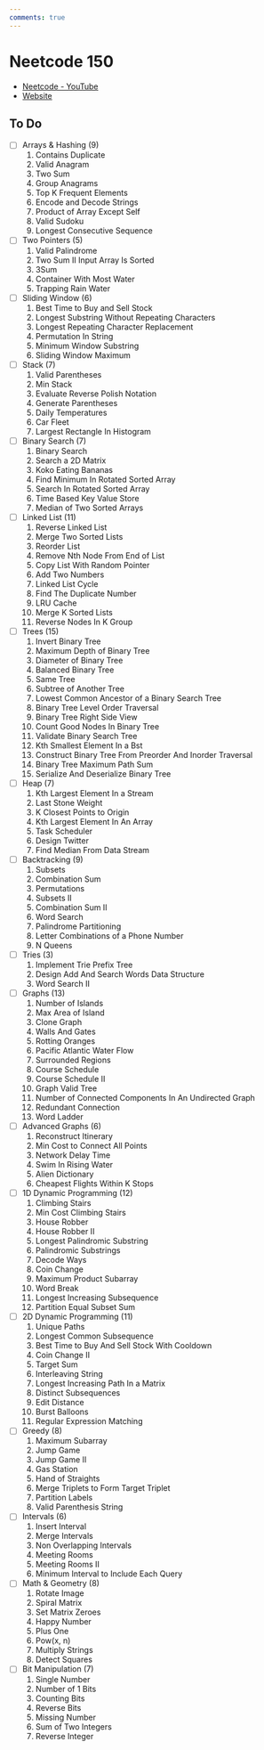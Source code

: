 ```yaml
---
comments: true
---
```


# Neetcode 150

- [Neetcode - YouTube](https://www.youtube.com/c/Neetcode)
- [Website](https://neetcode.io)

## To Do

- [ ] Arrays & Hashing (9)
    1. Contains Duplicate
    2. Valid Anagram
    3. Two Sum
    4. Group Anagrams
    5. Top K Frequent Elements
    6. Encode and Decode Strings
    7. Product of Array Except Self
    8. Valid Sudoku
    9. Longest Consecutive Sequence
- [ ] Two Pointers (5)
    1. Valid Palindrome
    2. Two Sum II Input Array Is Sorted
    3. 3Sum
    4. Container With Most Water
    5. Trapping Rain Water
- [ ] Sliding Window (6)
    1. Best Time to Buy and Sell Stock
    2. Longest Substring Without Repeating Characters
    3. Longest Repeating Character Replacement
    4. Permutation In String
    5. Minimum Window Substring
    6. Sliding Window Maximum
- [ ] Stack (7)
    1. Valid Parentheses
    2. Min Stack
    3. Evaluate Reverse Polish Notation
    4. Generate Parentheses
    5. Daily Temperatures
    6. Car Fleet
    7. Largest Rectangle In Histogram
- [ ] Binary Search (7)
    1. Binary Search
    2. Search a 2D Matrix
    3. Koko Eating Bananas
    4. Find Minimum In Rotated Sorted Array
    5. Search In Rotated Sorted Array
    6. Time Based Key Value Store
    7. Median of Two Sorted Arrays
- [ ] Linked List (11)
    1. Reverse Linked List
    2. Merge Two Sorted Lists
    3. Reorder List
    4. Remove Nth Node From End of List
    5. Copy List With Random Pointer
    6. Add Two Numbers
    7. Linked List Cycle
    8. Find The Duplicate Number
    9. LRU Cache
    10. Merge K Sorted Lists
    11. Reverse Nodes In K Group
- [ ] Trees (15)
    1. Invert Binary Tree
    2. Maximum Depth of Binary Tree
    3. Diameter of Binary Tree
    4. Balanced Binary Tree
    5. Same Tree
    6. Subtree of Another Tree
    7. Lowest Common Ancestor of a Binary Search Tree
    8. Binary Tree Level Order Traversal
    9. Binary Tree Right Side View
    10. Count Good Nodes In Binary Tree
    11. Validate Binary Search Tree
    12. Kth Smallest Element In a Bst
    13. Construct Binary Tree From Preorder And Inorder Traversal
    14. Binary Tree Maximum Path Sum
    15. Serialize And Deserialize Binary Tree
- [ ] Heap (7)
    1. Kth Largest Element In a Stream
    2. Last Stone Weight
    3. K Closest Points to Origin
    4. Kth Largest Element In An Array
    5. Task Scheduler
    6. Design Twitter
    7. Find Median From Data Stream
- [ ] Backtracking (9)
    1. Subsets
    2. Combination Sum
    3. Permutations
    4. Subsets II
    5. Combination Sum II
    6. Word Search
    7. Palindrome Partitioning
    8. Letter Combinations of a Phone Number
    9. N Queens
- [ ] Tries (3)
    1. Implement Trie Prefix Tree
    2. Design Add And Search Words Data Structure
    3. Word Search II
- [ ] Graphs (13)
    1. Number of Islands
    2. Max Area of Island
    3. Clone Graph
    4. Walls And Gates
    5. Rotting Oranges
    6. Pacific Atlantic Water Flow
    7. Surrounded Regions
    8. Course Schedule
    9. Course Schedule II
    10. Graph Valid Tree
    11. Number of Connected Components In An Undirected Graph
    12. Redundant Connection
    13. Word Ladder
- [ ] Advanced Graphs (6)
    1. Reconstruct Itinerary
    2. Min Cost to Connect All Points
    3. Network Delay Time
    4. Swim In Rising Water
    5. Alien Dictionary
    6. Cheapest Flights Within K Stops
- [ ] 1D Dynamic Programming (12)
    1. Climbing Stairs
    2. Min Cost Climbing Stairs
    3. House Robber
    4. House Robber II
    5. Longest Palindromic Substring
    6. Palindromic Substrings
    7. Decode Ways
    8. Coin Change
    9. Maximum Product Subarray
    10. Word Break
    11. Longest Increasing Subsequence
    12. Partition Equal Subset Sum
- [ ] 2D Dynamic Programming (11)
    1. Unique Paths
    2. Longest Common Subsequence
    3. Best Time to Buy And Sell Stock With Cooldown
    4. Coin Change II
    5. Target Sum
    6. Interleaving String
    7. Longest Increasing Path In a Matrix
    8. Distinct Subsequences
    9. Edit Distance
    10. Burst Balloons
    11. Regular Expression Matching
- [ ] Greedy (8)
    1. Maximum Subarray
    2. Jump Game
    3. Jump Game II
    4. Gas Station
    5. Hand of Straights
    6. Merge Triplets to Form Target Triplet
    7. Partition Labels
    8. Valid Parenthesis String
- [ ] Intervals (6)
    1. Insert Interval
    2. Merge Intervals
    3. Non Overlapping Intervals
    4. Meeting Rooms
    5. Meeting Rooms II
    6. Minimum Interval to Include Each Query
- [ ] Math & Geometry (8)
    1. Rotate Image
    2. Spiral Matrix
    3. Set Matrix Zeroes
    4. Happy Number
    5. Plus One
    6. Pow(x, n)
    7. Multiply Strings
    8. Detect Squares
- [ ] Bit Manipulation (7)
    1. Single Number
    2. Number of 1 Bits
    3. Counting Bits
    4. Reverse Bits
    5. Missing Number
    6. Sum of Two Integers
    7. Reverse Integer
